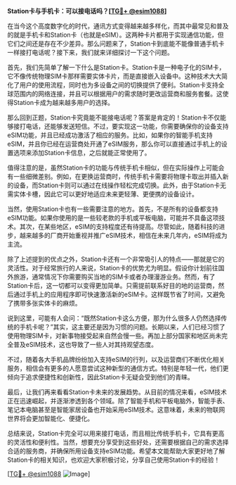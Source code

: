 **Station卡与手机卡：可以接电话吗？[[TG💪+ @esim1088](https://t.me/s/esim1088)]**

在当今这个高度数字化的时代，通讯方式变得越来越多样化，而其中最常见和普及的就是手机卡和Station卡（也就是eSIM）。这两种卡片都用于实现通信功能，但它们之间还是存在不少差异。那么问题来了，Station卡到底能不能像普通手机卡一样接打电话呢？接下来，我们就来详细探讨一下这个问题。

首先，我们先简单了解一下什么是Station卡。Station卡是一种电子化的SIM卡，它不像传统物理SIM卡那样需要实体卡片，而是直接嵌入设备中。这种技术大大简化了用户的使用流程，同时也为多设备之间的切换提供了便利。Station卡支持全球范围内的网络连接，并且可以根据用户的需求随时更改运营商和服务套餐。这使得Station卡成为越来越多用户的选择。

那么回到正题，Station卡究竟能不能接电话呢？答案是肯定的！Station卡不仅能够接打电话，还能够发送短信。不过，要实现这一功能，你需要确保你的设备支持eSIM功能，并且已经成功激活了相应的服务。比如，如果你的智能手机支持eSIM，并且你已经在运营商处开通了eSIM服务，那么你可以直接通过手机上的设置选项来添加Station卡信息，之后就能正常使用了。

值得注意的是，虽然Station卡的功能与传统手机卡相似，但在实际操作上可能会有一些细微差别。例如，在更换运营商时，传统手机卡需要将物理卡取出并插入新的设备，而Station卡则可以通过在线操作轻松完成切换。此外，由于Station卡无需实体卡槽，因此它可以更好地适应未来更轻薄、更便携的设备设计。

当然，使用Station卡也有一些需要注意的地方。首先，不是所有的设备都支持eSIM功能。如果你使用的是一些较老款的手机或平板电脑，可能并不具备这项技术。其次，在某些地区，eSIM的支持程度还有待提高。尽管如此，随着科技的进步，越来越多的厂商开始重视并推广eSIM技术，相信在未来几年内，eSIM将成为主流。

除了上述提到的优点之外，Station卡还有一个非常吸引人的特点——那就是它的灵活性。对于经常旅行的人来说，Station卡的优势尤为明显。假设你计划前往国外旅游，通常情况下你需要购买当地的SIM卡或者办理漫游业务。然而，有了Station卡后，这一切都可以变得更加简单。只需提前联系好目的地的运营商，然后通过手机上的应用程序即可快速激活新的eSIM卡。这样既节省了时间，又避免了携带多张实体卡的麻烦。

说到这里，可能有人会问：“既然Station卡这么方便，那为什么很多人仍然选择传统的手机卡呢？”其实，这主要还是因为习惯的问题。长期以来，人们已经习惯了使用物理SIM卡，对新事物接受起来自然会慢一些。再加上部分国家和地区尚未完全普及eSIM技术，这也导致了一些人对其持观望态度。

不过，随着各大手机品牌纷纷加入支持eSIM的行列，以及运营商们不断优化相关服务，相信会有更多的人愿意尝试这种新型的通信方式。特别是年轻一代，他们更倾向于追求便捷性和创新性，因此Station卡无疑会受到他们的青睐。

最后，让我们再来看看Station卡未来的发展趋势。从目前的情况来看，eSIM技术正在迅速崛起，并逐渐渗透到各个领域。除了智能手机和平板电脑外，智能手表、笔记本电脑甚至是智能家居设备也开始采用eSIM技术。这意味着，未来的物联网世界将会更加智能化、便捷化。

总结来说，Station卡完全可以用来接打电话，而且相比传统手机卡，它具有更高的灵活性和便利性。当然，想要充分享受到这些好处，还需要根据自己的需求选择合适的服务商，并确保所用设备支持eSIM功能。希望本文能帮助大家更好地了解Station卡的相关知识，也欢迎大家积极讨论，分享自己使用Station卡的经验！

[[TG💪+ @esim1088](https://t.me/s/esim1088) ![Image](https://i.postimg.cc/4NQfJmqS/Snipaste-2025-05-13-00-14-12.png)]